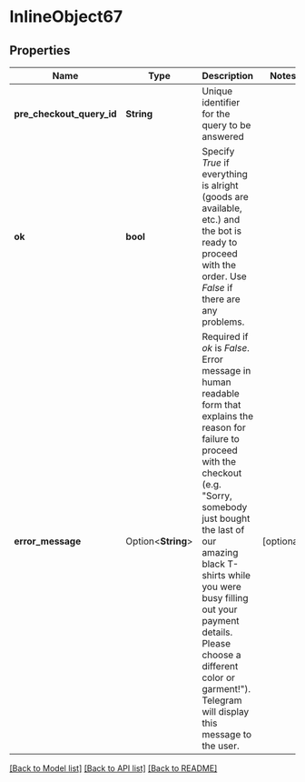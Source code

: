# InlineObject67

## Properties

Name | Type | Description | Notes
------------ | ------------- | ------------- | -------------
**pre_checkout_query_id** | **String** | Unique identifier for the query to be answered | 
**ok** | **bool** | Specify *True* if everything is alright (goods are available, etc.) and the bot is ready to proceed with the order. Use *False* if there are any problems. | 
**error_message** | Option<**String**> | Required if *ok* is *False*. Error message in human readable form that explains the reason for failure to proceed with the checkout (e.g. \"Sorry, somebody just bought the last of our amazing black T-shirts while you were busy filling out your payment details. Please choose a different color or garment!\"). Telegram will display this message to the user. | [optional]

[[Back to Model list]](../README.md#documentation-for-models) [[Back to API list]](../README.md#documentation-for-api-endpoints) [[Back to README]](../README.md)


